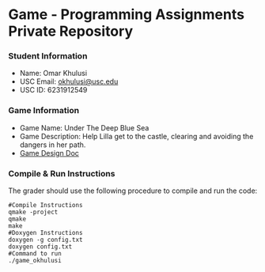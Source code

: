 # Game - Programming Assignments Private Repository
### Student Information
  + Name: Omar Khulusi
  + USC Email: okhulusi@usc.edu
  + USC ID: 6231912549

### Game Information
  + Game Name: Under The Deep Blue Sea
  + Game Description: Help Lilla get to the castle, clearing and avoiding the dangers in her path.
  + [Game Design Doc](GameDesignDoc.md)


### Compile & Run Instructions
The grader should use the following procedure to compile and run the code:
```shell
#Compile Instructions
qmake -project
qmake
make
#Doxygen Instructions
doxygen -g config.txt
doxygen config.txt
#Command to run
./game_okhulusi
```
